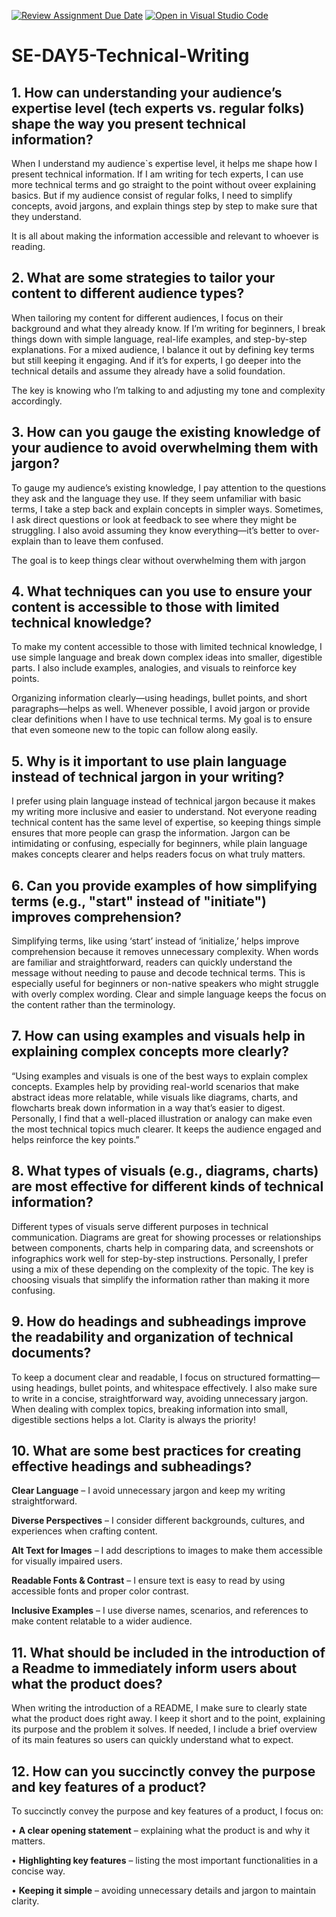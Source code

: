 [![Review Assignment Due Date](https://classroom.github.com/assets/deadline-readme-button-22041afd0340ce965d47ae6ef1cefeee28c7c493a6346c4f15d667ab976d596c.svg)](https://classroom.github.com/a/zsAR-pyY)
[![Open in Visual Studio Code](https://classroom.github.com/assets/open-in-vscode-2e0aaae1b6195c2367325f4f02e2d04e9abb55f0b24a779b69b11b9e10269abc.svg)](https://classroom.github.com/online_ide?assignment_repo_id=18639983&assignment_repo_type=AssignmentRepo)
# SE-DAY5-Technical-Writing
## 1. How can understanding your audience’s expertise level (tech experts vs. regular folks) shape the way you present technical information? 

  When I understand my audience`s expertise level, it helps me shape how I present technical information. If I am writing for tech experts, I can use more technical terms and go straight to the point without oveer explaining basics. But if my audience consist of regular folks, I need to simplify concepts, avoid jargons, and explain things step by step to make sure that they understand. 
  
  It is all about making the information accessible and relevant to whoever is reading.


## 2. What are some strategies to tailor your content to different audience types?

When tailoring my content for different audiences, I focus on their background and what they already know. If I’m writing for beginners, I break things down with simple language, real-life examples, and step-by-step explanations. For a mixed audience, I balance it out by defining key terms but still keeping it engaging. And if it’s for experts, I go deeper into the technical details and assume they already have a solid foundation.

  The key is knowing who I’m talking to and adjusting my tone and complexity accordingly.

## 3. How can you gauge the existing knowledge of your audience to avoid overwhelming them with jargon?

To gauge my audience’s existing knowledge, I pay attention to the questions they ask and the language they use. If they seem unfamiliar with basic terms, I take a step back and explain concepts in simpler ways. Sometimes, I ask direct questions or look at feedback to see where they might be struggling. I also avoid assuming they know everything—it’s better to over-explain than to leave them confused.

The goal is to keep things clear without overwhelming them with jargon

## 4. What techniques can you use to ensure your content is accessible to those with limited technical knowledge?

To make my content accessible to those with limited technical knowledge, I use simple language and break down complex ideas into smaller, digestible parts. I also include examples, analogies, and visuals to reinforce key points.   

Organizing information clearly—using headings, bullet points, and short paragraphs—helps as well. Whenever possible, I avoid jargon or provide clear definitions when I have to use technical terms. My goal is to ensure that even someone new to the topic can follow along easily.

## 5. Why is it important to use plain language instead of technical jargon in your writing?

I prefer using plain language instead of technical jargon because it makes my writing more inclusive and easier to understand. Not everyone reading technical content has the same level of expertise, so keeping things simple ensures that more people can grasp the information. Jargon can be intimidating or confusing, especially for beginners, while plain language makes concepts clearer and helps readers focus on what truly matters.

## 6. Can you provide examples of how simplifying terms (e.g., "start" instead of "initiate") improves comprehension?

 Simplifying terms, like using ‘start’ instead of ‘initialize,’ helps improve comprehension because it removes unnecessary complexity. When words are familiar and straightforward, readers can quickly understand the message without needing to pause and decode technical terms. This is especially useful for beginners or non-native speakers who might struggle with overly complex wording. Clear and simple language keeps the focus on the content rather than the terminology.

## 7. How can using examples and visuals help in explaining complex concepts more clearly?

 “Using examples and visuals is one of the best ways to explain complex concepts. Examples help by providing real-world scenarios that make abstract ideas more relatable, while visuals like diagrams, charts, and flowcharts break down information in a way that’s easier to digest. Personally, I find that a well-placed illustration or analogy can make even the most technical topics much clearer. It keeps the audience engaged and helps reinforce the key points.”


## 8. What types of visuals (e.g., diagrams, charts) are most effective for different kinds of technical information?

Different types of visuals serve different purposes in technical communication. Diagrams are great for showing processes or relationships between components, charts help in comparing data, and screenshots or infographics work well for step-by-step instructions. Personally, I prefer using a mix of these depending on the complexity of the topic. The key is choosing visuals that simplify the information rather than making it more confusing.

## 9. How do headings and subheadings improve the readability and organization of technical documents?

To keep a document clear and readable, I focus on structured formatting—using headings, bullet points, and whitespace effectively. I also make sure to write in a concise, straightforward way, avoiding unnecessary jargon. When dealing with complex topics, breaking information into small, digestible sections helps a lot. Clarity is always the priority!

## 10. What are some best practices for creating effective headings and subheadings?

**Clear Language** – I avoid unnecessary jargon and keep my writing straightforward.

**Diverse Perspectives** – I consider different backgrounds, cultures, and experiences when crafting content.

**Alt Text for Images** – I add descriptions to images to make them accessible for visually impaired users. 

**Readable Fonts & Contrast** – I ensure text is easy to read by using accessible fonts and proper color contrast.

**Inclusive Examples** – I use diverse names, scenarios, and references to make content relatable to a wider audience.
 
## 11. What should be included in the introduction of a Readme to immediately inform users about what the product does?

When writing the introduction of a README, I make sure to clearly state what the product does right away. I keep it short and to the point, explaining its purpose and the problem it solves. If needed, I include a brief overview of its main features so users can quickly understand what to expect.

## 12. How can you succinctly convey the purpose and key features of a product?

To succinctly convey the purpose and key features of a product, I focus on:

•	**A clear opening statement** – explaining what the product is and why it matters.

•	**Highlighting key features** – listing the most important functionalities in a concise way.

•	**Keeping it simple** – avoiding unnecessary details and jargon to maintain clarity.
